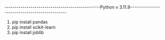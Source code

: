 ------------------------------------------------Python v 3.11.9----------------------------------------------

1. pip install pandas
2. pip install scikit-learn
3. pip install joblib
